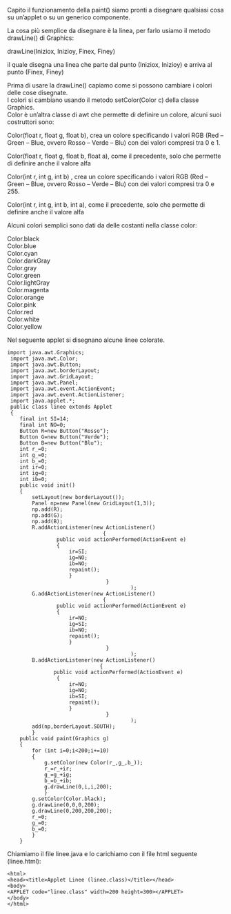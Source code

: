 Capito il funzionamento della paint() siamo pronti a disegnare qualsiasi cosa su un’applet o su un generico componente.

La cosa più semplice da disegnare è la linea, per farlo usiamo il metodo drawLine() di Graphics:

drawLine(Iniziox, Inizioy, Finex, Finey)

il quale disegna una linea che parte dal punto (Iniziox, Inizioy) e arriva al punto (Finex, Finey)

Prima di usare la drawLine() capiamo come si possono cambiare i colori delle cose disegnate.  
I colori si cambiano usando il metodo setColor(Color c) della classe Graphics.  
Color è un’altra classe di awt che permette di definire un colore, alcuni suoi costruttori sono:

Color(float r, float g, float b), crea un colore specificando i valori RGB (Red – Green – Blue, ovvero Rosso – Verde – Blu) con dei valori compresi tra 0 e 1.

Color(float r, float g, float b, float a), come il precedente, solo che permette di definire anche il valore alfa

Color(int r, int g, int b) , crea un colore specificando i valori RGB (Red – Green – Blue, ovvero Rosso – Verde – Blu) con dei valori compresi tra 0 e 255.

Color(int r, int g, int b, int a), come il precedente, solo che permette di definire anche il valore alfa

Alcuni colori semplici sono dati da delle costanti nella classe color:

Color.black  
Color.blue  
Color.cyan  
Color.darkGray  
Color.gray  
Color.green  
Color.lightGray  
Color.magenta  
Color.orange  
Color.pink  
Color.red  
Color.white  
Color.yellow

Nel seguente applet si disegnano alcune linee colorate.

```
import java.awt.Graphics;
 import java.awt.Color;
 import java.awt.Button;
 import java.awt.borderLayout;
 import java.awt.GridLayout;
 import java.awt.Panel;
 import java.awt.event.ActionEvent;
 import java.awt.event.ActionListener;
 import java.applet.*;
 public class linee extends Applet
 {
    final int SI=14;
    final int NO=0;
    Button R=new Button("Rosso");
    Button G=new Button("Verde");
    Button B=new Button("Blu");
    int r_=0;
    int g_=0;
    int b_=0;
    int ir=0;
    int ig=0;
    int ib=0;
    public void init()
    {
        setLayout(new borderLayout());
        Panel np=new Panel(new GridLayout(1,3));
        np.add(R);
        np.add(G);
        np.add(B);
        R.addActionListener(new ActionListener()
                               {
                public void actionPerformed(ActionEvent e)
                {
                    ir=SI;
                    ig=NO;
                    ib=NO;
                    repaint();
                    }
                                }
                                        );
        G.addActionListener(new ActionListener()
                               {
                public void actionPerformed(ActionEvent e)
                {
                    ir=NO;
                    ig=SI;
                    ib=NO;
                    repaint();
                    }
                                }
                                        );
        B.addActionListener(new ActionListener()
                              {
               public void actionPerformed(ActionEvent e)
                {
                    ir=NO;
                    ig=NO;
                    ib=SI;
                    repaint();
                    }
                                }
                                        );
        add(np,borderLayout.SOUTH);
        }
    public void paint(Graphics g)
    {
        for (int i=0;i<200;i+=10)
        {
            g.setColor(new Color(r_,g_,b_));
            r_=r_+ir;
            g_=g_+ig;
            b_=b_+ib;
            g.drawLine(0,i,i,200);
            }
        g.setColor(Color.black);
        g.drawLine(0,0,0,200);
        g.drawLine(0,200,200,200);
        r_=0;
        g_=0;
        b_=0;
        }
    }
```

Chiamiamo il file linee.java e lo carichiamo con il file html seguente (linee.html):

```
<html>
<head><title>Applet Linee (linee.class)</title></head>
<body>
<APPLET code="linee.class" width=200 height=300></APPLET>
</body>
</html>
```